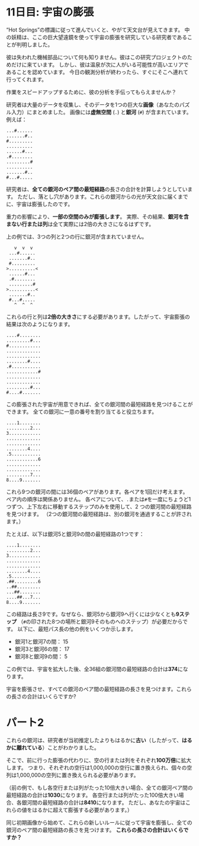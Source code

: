 # 11日目: 宇宙の膨張

“Hot Springs”の標識に従って進んでいくと、やがて天文台が見えてきます。
中の妖精は、ここの巨大望遠鏡を使って宇宙の膨張を研究している研究者であることが判明しました。

彼は失われた機械部品について何も知りません。彼はこの研究プロジェクトのためだけに来ています。
しかし、彼は温泉が次に人がいる可能性が高いエリアであることを認めています。
今日の観測分析が終わったら、すぐにそこへ連れて行ってくれます。

作業をスピードアップするために、彼の分析を手伝ってもらえませんか？

研究者は大量のデータを収集し、そのデータを1つの巨大な**画像**（あなたのパズル入力）にまとめました。
画像には**虚無空間** (`.`) と**銀河** (`#`) が含まれています。例えば：

```
...#......
.......#..
#.........
..........
......#...
.#........
.........#
..........
.......#..
#...#.....
```

研究者は、**全ての銀河のペア間の最短経路**の長さの合計を計算しようとしています。
ただし、落とし穴があります。これらの銀河からの光が天文台に届くまでに、宇宙は膨張したのです。

重力の影響により、**一部の空間のみが膨張します**。
実際、その結果、**銀河を含まない行または列**は全て実際には2倍の大きさになるはずです。

上の例では、3つの列と2つの行に銀河が含まれていません。

```
   v  v  v
 ...#......
 .......#..
 #.........
>..........<
 ......#...
 .#........
 .........#
>..........<
 .......#..
 #...#.....
   ^  ^  ^
```

これらの行と列は**2倍の大きさ**にする必要があります。したがって、宇宙膨張の結果は次のようになります。

```
....#........
.........#...
#............
.............
.............
........#....
.#...........
............#
.............
.............
.........#...
#....#.......
```

この膨張された宇宙が用意できれば、全ての銀河間の最短経路を見つけることができます。
全ての銀河に一意の番号を割り当てると役立ちます。

```
....1........
.........2...
3............
.............
.............
........4....
.5...........
............6
.............
.............
.........7...
8....9.......
```

これら9つの銀河の間には36個のペアがあります。各ペアを1回だけ考えます。ペア内の順序は関係ありません。
各ペアについて、`.`または`#`を一度にちょうど1つずつ、上下左右に移動するステップのみを使用して、2 つの銀河間の最短経路を見つけます。
（2つの銀河間の最短経路は、別の銀河を通過することが許されます。）

たとえば、以下は銀河5と銀河9の間の最短経路の1つです：

```
....1........
.........2...
3............
.............
.............
........4....
.5...........
.##.........6
..##.........
...##........
....##...7...
8....9.......
```

この経路は長さ9です。なぜなら、銀河5から銀河9へ行くには少なくとも**9ステップ**
（`#`の印された8つの場所と銀河9そのものへのステップ）が必要だからです。
以下に、最短パス長の他の例をいくつか示します。

- 銀河1と銀河7の間： 15
- 銀河3と銀河6の間： 17
- 銀河8と銀河9の間： 5

この例では、宇宙を拡大した後、全36組の銀河間の最短経路の合計は**374**になります。

宇宙を膨張させ、すべての銀河のペア間の最短経路の長さを見つけます。これらの長さの合計はいくらですか?

# パート2

これらの銀河は、研究者が当初推定したよりもはるかに**古い**（したがって、**はるかに離れている**）ことがわかりました。

そこで、前に行った膨張の代わりに、空の行または列をそれぞれ**100万倍**に拡大します。
つまり、それぞれの空行は1,000,000の空行に置き換えられ、個々の空列は1,000,000の空列に置き換えられる必要があります。

（前の例で、もし各空行または列がたった10倍大きい場合、全ての銀河ペア間の最短経路の合計は**1030**になります。
各空行または列がたった100倍大きい場合、各銀河間の最短経路の合計は**8410**になります。
ただし、あなたの宇宙はこれらの値をはるかに超えて膨張する必要があります。）

同じ初期画像から始めて、これらの新しいルールに従って宇宙を膨張し、全ての銀河のペア間の最短経路の長さを見つけます。
**これらの長さの合計はいくらですか？**

